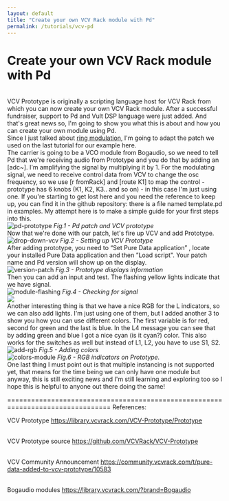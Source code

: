 ```yaml
---
layout: default
title: "Create your own VCV Rack module with Pd"
permalink: /tutorials/vcv-pd
---
```


# Create your own VCV Rack module with Pd

<br />VCV Prototype is originally a scripting language host for VCV Rack from which you can now create your own VCV Rack module. After a successful fundraiser, support to Pd and Vult DSP language were just added. And that's great news so, I'm going to show you what this is about and how you can create your own module using Pd.
<br />Since I just talked about [ring modulation](https://n1n4-303.github.io/tutorials/ring-modulation), I'm going to adapt the patch we used on the last tutorial for our example here. 
<br />The carrier is going to be a VCO module from Bogaudio, so we need to tell Pd that we're receiving audio from Prototype and you do that by adding an [adc~]. I'm amplifying the signal by multiplying it by 1. For the modulating signal, we need to receive control data from VCV to change the osc frequency, so we use [r fromRack] and [route K1] to map the control - prototype has 6 knobs (K1, K2, K3.. and so on) - in this case I'm just using one. If you're starting to get lost here and you need the reference to keep up, you can find it in the github repository: there is a file named template.pd in examples. My attempt here is to make a simple guide for your first steps into this.
<br />
![pd-prototype](https://user-images.githubusercontent.com/64982634/88485820-e7c5ad00-cf70-11ea-9b3a-fa570da283c3.jpg)
*Fig.1 - Pd patch and VCV prototype*
<br />
Now that we're done with our patch, let's fire up VCV and add Prototype.
<br />
![drop-down-vcv](https://user-images.githubusercontent.com/64982634/88485851-35dab080-cf71-11ea-8bb4-1ac10053a510.png)
*Fig.2 - Setting up VCV Prototype*
<br />
After adding prototype, you need to “Set Pure Data application” , locate your installed Pure Data application and then ”Load script". Your patch name and Pd version will show up on the display.
<br />
![version-patch](https://user-images.githubusercontent.com/64982634/88485862-51de5200-cf71-11ea-8a10-8fcc276df91e.png)
*Fig.3 - Prototype displays information*
<br />
Then you can add an input and test. The flashing yellow lights indicate that we have signal.
<br />
![module-flashing](https://user-images.githubusercontent.com/64982634/88485874-776b5b80-cf71-11ea-8dea-6b63b92a867c.png)
*Fig.4 - Checking for signal*
<br />
<img src="https://i.makeagif.com/media/4-20-2018/hmsFMZ.gif">
<br />
Another interesting thing is that we have a nice RGB for the L indicators, so we can also add lights. I'm just using one of them, but I added another 3 to show you how you can use different colors. The first variable is for red, second for green and the last is blue. In the L4 message you can see that by adding green and blue I got a nice cyan (is it cyan?) color. This also works for the switches as well but instead of L1, L2, you have to use S1, S2.
<br />
![add-rgb](https://user-images.githubusercontent.com/64982634/88485889-9d90fb80-cf71-11ea-8b2b-6de4c448f325.png)
*Fig.5 - Adding colors*
<br />
![colors-module](https://user-images.githubusercontent.com/64982634/88485897-b4cfe900-cf71-11ea-9dcc-ad1c81c61f97.png)
*Fig.6 - RGB indicators on Prototype.*
<br />
One last thing I must point out is that multiple instancing is not supported yet, that means for the time being we can only have one module but anyway, this is still exciting news and I'm still learning and exploring too so I hope this is helpful to anyone out there doing the same!
<br />

================================================================================ 
References:

VCV Prototype
https://library.vcvrack.com/VCV-Prototype/Prototype

<br />VCV Prototype source
https://github.com/VCVRack/VCV-Prototype

<br />VCV Community Announcement
https://community.vcvrack.com/t/pure-data-added-to-vcv-prototype/10583

<br />Bogaudio modules
https://library.vcvrack.com/?brand=Bogaudio
